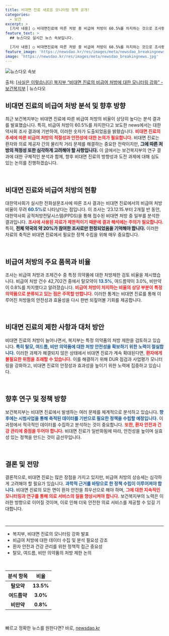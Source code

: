```yaml
---
title: 비대면 진료 새로운 모니터링 정책 공개!
categories:
  - 보건
excerpt: >
  [기사 내용] ○ 비대면진료에 따른 처방 중 비급여 처방이 60.5%를 차지하는 것으로 조사됐다고 보도함 […
feature_text: >
  ## 뉴스다오 실시간 뉴스 속보입니다.

  [기사 내용] ○ 비대면진료에 따른 처방 중 비급여 처방이 60.5%를 차지하는 것으로 조사됐다고 보도함 […
feature_image: 'https://newsdao.kr/res/images/meta/newsdao_breakingnews.jpg'
image: 'https://newsdao.kr/res/images/meta/newsdao_breakingnews.jpg'
---
```


![뉴스다오 속보](https://newsdao.kr/res/images/meta/newsdao_breakingnews.jpg)

<p>출처: <a href="https://newsdao.kr/3398" rel="dofollow">[사실은 이렇습니다] 복지부 “비대면 진료의 비급여 처방에 대한 모니터링 강화” - 보건복지부</a> | 뉴스다오</p>

<h2 data-ke-size="size26">비대면 진료의 비급여 처방 분석 및 향후 방향</h2>

<p data-ke-size="size16">최근 보건복지부는 비대면 진료에 따른 비급여 처방의 비율이 상당히 높다는 분석 결과를 발표했습니다. 특히, 비급여 처방이 60.5%를 차지한다고 보도한 news에서는 대한약사회 조사 결과에 기반하여, 이러한 숫자가 도출되었음을 밝혔습니다. <b><span style="color: #ee2323;">비대면 진료의 추세에 따른 비급여 처방의 적절성과 안전성에 대한 논의가 필요합니다.</span></b> 비대면 진료는 환자와 의료 제공자 간의 물리적 거리 문제를 해결하는 중요한 전략이지만, <b><span style="background-color: #21538527;">그에 따른 처방의 적정성 또한 심각하게 고려해야 할 사항입니다.</span></b> 이 글에서는 보건복지부의 연구 결과에 대한 구체적인 분석과 함께, 향후 비대면 진료의 방향성과 도전 과제에 대해 심도 있는 논의를 진행하겠습니다.</p>

<p data-ke-size="size16">&nbsp;</p>

<h2 data-ke-size="size26">비대면 진료와 비급여 처방의 현황</h2>

<p data-ke-size="size16">대한약사회가 실시한 전화설문조사에 따른 조사 결과는 비대면 진료에서의 비급여 처방 비율이 무려 <b><span style="color: #1a5490;">60.5%</span></b>로 나타났다는 점입니다. 이 조사는 ’23.12.15.부터 2개월 반 동안, 대한약사회 공적처방전달시스템(PPDS)을 통해 접수된 비대면 처방 중 일부를 분석한 결과입니다. <b><span style="color: #ee2323;">조사에 사용된 자료가 제한적이기 때문에 결과 해석에는 주의가 필요합니다.</span></b> 특히, <b><span style="background-color: #21538527;">전체 약국의 약 20%가 참여한 조사로만 한정되었음을 기억해야 합니다.</span></b> 이러한 자료의 축적은 비대면 진료에서 필요한 정책 수립을 위해 매우 중요합니다.</p>

<p data-ke-size="size16">&nbsp;</p>

<h2 data-ke-size="size26">비급여 처방의 주요 품목과 비율</h2>

<p data-ke-size="size16">조사는 비급여 처방과 조제건수 중 특정 의약품에 대한 처방제한 검토 비율을 제시했습니다. 비급여 처방 건수 42,702건 중에서 탈모약이 <b><span style="color: #1a5490;">13.5%</span></b>, 여드름약이 3.0%, 비만약이 0.8%를 차지했다고 알려졌습니다. <b><span style="color: #ee2323;">비급여 처방이 차지하는 비율의 상당 부분이 특정 의약품으로 분류되고 있는 점은 주목할 만합니다.</span></b> 이러한 통계는 비대면 진료를 통해 이루어진 처방들의 안전성과 효율성을 다시 한번 되짚어볼 기회를 제공합니다.</p>

<p data-ke-size="size16">&nbsp;</p>

<h2 data-ke-size="size26">비대면 진료의 제한 사항과 대처 방안</h2>

<p data-ke-size="size16">비대면 진료의 처방이 늘어나면서, 복지부는 특정 의약품의 처방 제한을 검토하고 있습니다. <b><span style="color: #1a5490;">특히 탈모, 여드름, 비만 의약품에 대한 처방 안전성을 확보하기 위한 노력이 절실합니다.</span></b> 이러한 과제가 해결되지 않은 상태에서 비대면 진료가 계속 확대된다면, <b><span style="color: #ee2323;">환자에게 불필요한 위험을 초래할 수 있습니다.</span></b> 이를 해결하기 위해 DUR 점검과 사업평가 모니터링을 강화하고, 비대면 진료의 안정성과 효과성을 높이기 위한 노력에 집중하고 있습니다.</p>

<p data-ke-size="size16">&nbsp;</p>

<h2 data-ke-size="size26">향후 연구 및 정책 방향</h2>

<p data-ke-size="size16">보건복지부는 비대면 진료에서 발생하는 여러 문제를 체계적으로 분석하고 있습니다. <b><span style="color: #1a5490;">향후에는 시범사업을 통해 축적된 데이터를 기반으로 필요한 정책을 수립할 예정입니다.</span></b> 이 과정에서 적극적인 데이터를 수집하고 분석하는 것이 중요합니다. <b><span style="color: #ee2323;">또한, 환자 안전과 건강 관리에 중점을 두어야 합니다.</span></b> 비대면 진료가 일반화됨에 따라, 안전성을 높이며 실효성 있는 정책을 만드는 것이 급선무입니다.</p>

<p data-ke-size="size16">&nbsp;</p>

<h2 data-ke-size="size26">결론 및 전망</h2>

<p data-ke-size="size16">결론적으로, 비대면 진료는 많은 장점을 가지고 있지만, 비급여 처방의 상승세는 심각하게 고려해야 할 필요가 있습니다. <b><span style="color: #1a5490;">과학적 근거를 바탕으로 한 정책 수립이 이루어져야 합니다.</span></b> 비대면 진료의 모든 면이 환자 안전을 최우선으로 해야 하며, <b><span style="color: #ee2323;">그에 대한 지속적인 모니터링과 연구를 통해 의료 서비스의 질을 향상시켜야 합니다.</span></b> 보건복지부의 노력은 이러한 방향으로 이어질 것이며, 이로 인해 더욱 안전한 의료 서비스를 제공할 수 있길 기대합니다.</p>

<p data-ke-size="size16">&nbsp;</p>

<hr/>

<ul>
  <li>복지부, 비대면 진료의 모니터링 강화 발표</li>
  <li>비급여 처방에 대한 데이터 수집 및 분석 필요성 강조</li>
  <li>환자 안전과 건강 관리를 위한 정책적 접근 중요성</li>
  <li>탈모, 여드름, 비만 의약품의 처방 제한 논의</li>
</ul>

<p data-ke-size="size16">&nbsp;</p>

<table>
  <thead>
    <tr>
      <th style="text-align: center;">분석 항목</th>
      <th style="text-align: center;">비율</th>
    </tr>
  </thead>
  <tbody>
    <tr>
      <td style="text-align: center; height: 17px;"><b>탈모약</b></td>
      <td style="text-align: center; height: 17px;"><b>13.5%</b></td>
    </tr>
    <tr>
      <td style="text-align: center; height: 17px;"><b>여드름약</b></td>
      <td style="text-align: center; height: 17px;"><b>3.0%</b></td>
    </tr>
    <tr>
      <td style="text-align: center; height: 17px;"><b>비만약</b></td>
      <td style="text-align: center; height: 17px;"><b>0.8%</b></td>
    </tr>
  </tbody>
</table>

<p data-ke-size="size16">&nbsp;</p> 

빠르고 정확한 뉴스를 원한다면? 바로, <a href="https://newsdao.kr" rel="dofollow">newsdao.kr</a>


